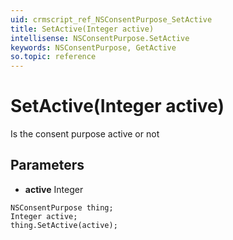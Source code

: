 ```yaml
---
uid: crmscript_ref_NSConsentPurpose_SetActive
title: SetActive(Integer active)
intellisense: NSConsentPurpose.SetActive
keywords: NSConsentPurpose, GetActive
so.topic: reference
---
```


# SetActive(Integer active)

Is the consent purpose active or not

## Parameters

* **active** Integer

```crmscript
NSConsentPurpose thing;
Integer active;
thing.SetActive(active);
```

